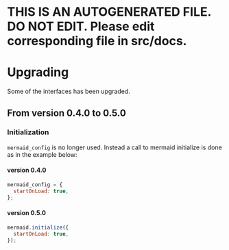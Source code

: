 # THIS IS AN AUTOGENERATED FILE. DO NOT EDIT. Please edit corresponding file in src/docs.

# Upgrading

Some of the interfaces has been upgraded.

## From version 0.4.0 to 0.5.0

### Initialization

`mermaid_config` is no longer used. Instead a call to mermaid initialize is done as in the example below:

#### version 0.4.0

```javascript
mermaid_config = {
  startOnLoad: true,
};
```

#### version 0.5.0

```javascript
mermaid.initialize({
  startOnLoad: true,
});
```
